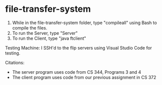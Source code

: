 # file-transfer-system
1. While in the file-transfer-system folder, type "compileall" using Bash to compile the files.
2. To run the Server, type "Server"
3. To run the Client, type "java ftclient"

Testing Machine: I SSH'd to the flip servers using Visual Studio Code for testing.

Citations: 
* The server program uses code from CS 344, Programs 3 and 4
* The client program uses code from our previous assignment in CS 372
